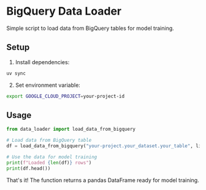 # BigQuery Data Loader

Simple script to load data from BigQuery tables for model training.

## Setup

1. Install dependencies:
```bash
uv sync
```

2. Set environment variable:
```bash
export GOOGLE_CLOUD_PROJECT=your-project-id
```

## Usage

```python
from data_loader import load_data_from_bigquery

# Load data from BigQuery table
df = load_data_from_bigquery("your-project.your_dataset.your_table", limit=1000)

# Use the data for model training
print(f"Loaded {len(df)} rows")
print(df.head())
```

That's it! The function returns a pandas DataFrame ready for model training.
